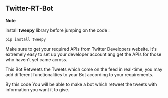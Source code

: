 ## Twitter-RT-Bot

**Note**

install **tweepy** library before jumping on the code : 
```bash
pip install tweepy
```

Make sure to get your required APIs from Twitter Developers website. It's extremely easy to set up your developer account ang get the APIs for those who haven't yet came across.

This Bot Retweets the Tweets which come on the feed in real-time, you may add different functionalities to your Bot according to your requirements.

By this code You will be able to make a bot which retweet the tweets with information you want it to give.


